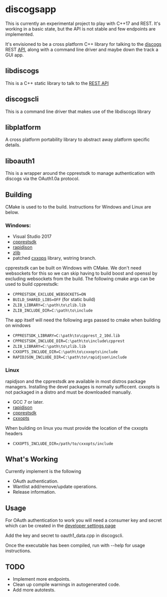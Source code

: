 # discogsapp

This is currently an experimental project to play with C++17 and REST.  It's working in a basic state, but the API is not stable and few endpoints are implemented.

It's envisioned to be a cross platform C++ library for talking to the [discogs](http://www.discogs.com/) REST [API](https://www.discogs.com/developers/), along with a command line driver and maybe down the track a GUI app.

## libdiscogs

This is a C++ static library to talk to the [REST API](https://www.discogs.com/developers/)

## discogscli

This is a command line driver that makes use of the libdiscogs library

## libplatform

A cross platform portability library to abstract away platform specific details.

## liboauth1

This is a wrapper around the cpprestsdk to manage authentication with discogs via the OAuth1.0a protocol.

## Building

CMake is used to to the build.  Instructions for Windows and Linux are below.

### Windows:

* Visual Studio 2017
* [cpprestsdk](https://github.com/Microsoft/cpprestsdk)
* [rapidjson](https://github.com/Tencent/rapidjson)
* [zlib](https://zlib.net)
* patched [cxxops](https://github.com/matttyson/cxxopts/tree/wstring) library, wstring branch.

cpprestsdk can be built on Windows with CMake. We don't need websockets for this so we can skip having to build boost and openssl by excluding websockets from the build.  The following cmake args can be used to build cpprestsdk:

* `CPPRESTSDK_EXCLUDE_WEBSOCKETS=ON`
* `BUILD_SHARED_LIBS=OFF` (for static build)
* `ZLIB_LIBRARY=C:\path\to\zlib.lib`
* `ZLIB_INCLUDE_DIR=C:\path\to\include`

The app itself will need the following args passed to cmake when building on windows

* `CPPRESTSDK_LIBRARY=C:\path\to\cpprest_2_10d.lib`
* `CPPRESTSDK_INCLUDE_DIR=C:\path\to\include\cpprest`
* `ZLIB_LIBRARY=C:\path\to\zlib.lib`
* `CXXOPTS_INCLUDE_DIR=C:\path\to\cxxopts\include`
* `RAPIDJSON_INCLUDE_DIR=C:\path\to\rapidjson\include`

### Linux

rapidjson and the cpprestsdk are available in most distros package managers.  Installing the devel packages is normally sufficcent.  cxxopts is not packaged in a distro and must be downloaded manually.

* GCC 7 or later.
* [rapidjson](https://github.com/Tencent/rapidjson)
* [cpprestsdk](https://github.com/Microsoft/cpprestsdk)
* [cxxopts](https://github.com/jarro2783/cxxopts)

When building on linux you must provide the location of the cxxopts headers

* `CXXOPTS_INCLUDE_DIR=/path/to/cxxopts/include`

## What's Working

Currently implement is the following

* OAuth authentication.
* Wantlist add/remove/update operations.
* Release information.

## Usage

For OAuth authentication to work you will need a consumer key and secret which can be created in the [developer settings page](https://www.discogs.com/settings/developers)

Add the key and secret to oauth1_data.cpp in discogscli.

Once the executable has been compiled, run with --help for usage instructions.

## TODO

* Implement more endpoints.
* Clean up compile warnings in autogenerated code.
* Add more autotests.
